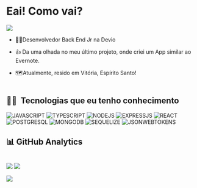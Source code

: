 <h1>Eai! Como vai?</h1>
<img src="https://media3.giphy.com/media/RbDKaczqWovIugyJmW/200.gif">

- 👩‍💻Desenvolvedor Back End Jr na Devio

- 👍 Da uma olhada no meu último projeto, onde criei um App similar ao Evernote.

- 🗺Atualmente, resido em Vitória, Espírito Santo!
<br><br>
## 👩‍💻 &nbsp;Tecnologias que eu tenho conhecimento
<img src="https://img.shields.io/badge/JavaScript-323330?style=for-the-badge&logo=javascript&logoColor=F7DF1E" alt="JAVASCRIPT">
<img src="https://img.shields.io/badge/TypeScript-007ACC?style=for-the-badge&logo=typescript&logoColor=white" alt="TYPESCRIPT">
<img src="https://img.shields.io/badge/Node.js-43853D?style=for-the-badge&logo=node.js&logoColor=white" alt="NODEJS">
<img src="https://img.shields.io/badge/Express.js-404D59?style=for-the-badge" alt="EXPRESSJS">
<img src="https://img.shields.io/badge/React-20232A?style=for-the-badge&logo=react&logoColor=61DAFB" alt="REACT">
<img src="https://img.shields.io/badge/PostgreSQL-316192?style=for-the-badge&logo=postgresql&logoColor=white" alt="POSTGRESQL">
<img src="https://img.shields.io/badge/MongoDB-4EA94B?style=for-the-badge&logo=mongodb&logoColor=white" alt="MONGODB">
<img src="https://img.shields.io/badge/sequelize-323330?style=for-the-badge&logo=sequelize&logoColor=blue" alt="SEQUELIZE">
<img src="https://img.shields.io/badge/json%20web%20tokens-323330?style=for-the-badge&logo=json-web-tokens&logoColor=pink" alt="JSONWEBTOKENS">
<br>
<h2>📊 GitHub Analytics</h2>
<br>
<img src="https://github-readme-stats.vercel.app/api?username=teuz159">
<img src="https://github-readme-stats.vercel.app/api/top-langs/?username=teuz159">

<a href="https://www.linkedin.com/in/matheus-souza-marques-69038522a/"><img src="https://img.shields.io/badge/LinkedIn-0077B5?style=for-the-badge&logo=linkedin&logoColor=white"></a>
